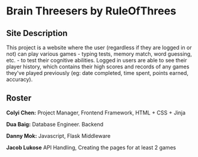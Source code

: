 # Brain Threesers by RuleOfThrees

## Site Description
This project is a website where the user (regardless if they are logged in or not) can play various games - typing tests, memory match, word guessing, etc. - to test their cognitive abilities. Logged in users are able to see their player history, which contains their high scores and records of any games they've played previously (eg: date completed, time spent, points earned, accuracy).

## Roster
**Colyi Chen:** Project Manager, Frontend Framework, HTML + CSS + Jinja

**Dua Baig:** Database Engineer. Backend

**Danny Mok:** Javascript, Flask Middleware

**Jacob Lukose** API Handling, Creating the pages for at least 2 games





